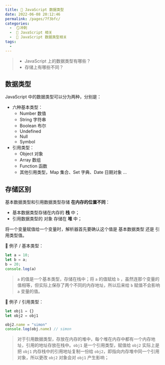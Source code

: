 ```yaml
---
title: 🍎 JavaScript 数据类型
date: 2022-06-08 20:12:46
permalink: /pages/7f3bfc/
categories:
  -  🪞冲刺
  -  🗾 JavaScript 相关
  -  🍎 JavaScript 数据类型相关
tags:
  - 
---
```




> + JavaScript 上的数据类型有哪些？
> + 存储上有哪些不同？



## 数据类型

JavaScript 中的数据类型可以分为两种，分别是：

+ 六种基本类型：
  + Number 数值
  + String 字符串
  + Boolean 布尔
  + Undefined 
  + Null
  + Symbol
+ 引用类型：
  + Object 对象
  + Array 数组
  + Function 函数
  + 其他引用类型，Map 集合、Set 字典、Date 日期对象 … 



## 存储区别

基本数据类型和引用数据类型存储 **在内存的位置不同**：

+ 基本数据类型存储在内存的 **栈** 中；
+ 引用数据类型的 对象 存储在 **堆** 中；

将一个变量赋值给一个变量时，解析器首先要确认这个值是 基本数据类型 还是 引用类型值。



🌰 例子 / 基本类型：

```js
let a = 10;
let b = a;
b = 20;
console.log(a)
```

> `a` 的值是一个基本类型，存储在栈中；将 `a` 的值赋给 `b` ，虽然连那个变量的值相等，但实际上保存了两个不同的内存地址，所以后来给 `b` 赋值不会影响 `a` 变量的值。



🌰 例子 / 引用类型：

```js
let obj1 = {}
let obj2 = obj1

obj2.name = "simon"
console.log(obj.name) // simon
```

> 对于引用数据类型，存放在内存的堆中，每个堆在内存中都有一个内存地址，引用的地址存放在栈中。`obj1` 是一个引用类型，赋值给 `obj2`  实际上是把 `obj1` 内存栈中的引用地址复制一份给 `obj2`，即指向内存堆中同一个引用对象，所以更改 `obj2` 对象会对 `obj1` 产生影响；

